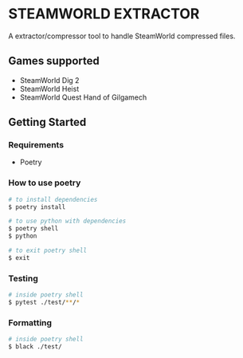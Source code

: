 # STEAMWORLD EXTRACTOR

A extractor/compressor tool to handle SteamWorld compressed files.

## Games supported

- SteamWorld Dig 2
- SteamWorld Heist
- SteamWorld Quest Hand of Gilgamech

## Getting Started

### Requirements

- Poetry

### How to use poetry

```sh
# to install dependencies
$ poetry install

# to use python with dependencies
$ poetry shell
$ python

# to exit poetry shell
$ exit
```

### Testing

```sh
# inside poetry shell
$ pytest ./test/**/*
```

### Formatting

```sh
# inside poetry shell
$ black ./test/
```

